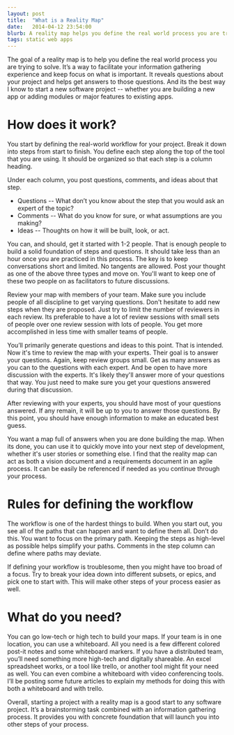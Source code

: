 ```yaml
---
layout: post
title:  "What is a Reality Map"
date:   2014-04-12 23:54:00
blurb: A reality map helps you define the real world process you are trying to solve. It's my favorite way to start a new software project.
tags: static web apps
---
```


The goal of a reality map is to help you define the real world process you are trying to solve. It’s a way to facilitate your information gathering experience and keep focus on what is important. It reveals questions about your project and helps get answers to those questions. And its the best way I know to start a new software project -- whether you are building a new app or adding modules or major features to existing apps.

# How does it work?

You start by defining the real-world workflow for your project. Break it down into steps from start to finish. You define each step along the top of the tool that you are using. It should be organized so that each step is a column heading.

Under each column, you post questions, comments, and ideas about that step.

* Questions -- What don’t you know about the step that you would ask an expert of the topic?
* Comments -- What do you know for sure, or what assumptions are you making?
* Ideas -- Thoughts on how it will be built, look, or act.

You can, and should, get it started with 1-2 people. That is enough people to build a solid foundation of steps and questions. It should take less than an hour once you are practiced in this process. The key is to keep conversations short and limited. No tangents are allowed. Post your thought as one of the above three types and move on. You'll want to keep one of these two people on as facilitators to future discussions.

Review your map with members of your team. Make sure you include people of all discipline to get varying questions. Don't hesitate to add new steps when they are proposed. Just try to limit the number of reviewers in each review. Its preferable to have a lot of review sessions with small sets of people over one review session with lots of people. You get more accomplished in less time with smaller teams of people.

You’ll primarily generate questions and ideas to this point. That is intended. Now it's time to review the map with your experts. Their goal is to answer your questions. Again, keep review groups small. Get as many answers as you can to the questions with each expert. And be open to have more discussion with the experts. It's likely they'll answer more of your questions that way. You just need to make sure you get your questions answered during that discussion.

After reviewing with your experts, you should have most of your questions answered. If any remain, it will be up to you to answer those questions. By this point, you should have enough information to make an educated best guess.

You want a map full of answers when you are done building the map. When its done, you can use it to quickly move into your next step of development, whether it's user stories or something else. I find that the reality map can act as both a vision document and a requirements document in an agile process. It can be easily be referenced if needed as you continue through your process.

# Rules for defining the workflow

The workflow is one of the hardest things to build. When you start out, you see all of the paths that can happen and want to define them all. Don’t do this. You want to focus on the primary path. Keeping the steps as high-level as possible helps simplify your paths. Comments in the step column can define where paths may deviate.

If defining your workflow is troublesome, then you might have too broad of a focus. Try to break your idea down into different subsets, or epics, and pick one to start with. This will make other steps of your process easier as well.

# What do you need?

You can go low-tech or high tech to build your maps. If your team is in one location, you can use a whiteboard. All you need is a few different colored post-it notes and some whiteboard markers. If you have a distributed team, you’ll need something more high-tech and digitally shareable. An excel spreadsheet works, or a tool like trello, or another tool might fit your need as well. You can even combine a whiteboard with video conferencing tools. I’ll be posting some future articles to explain my methods for doing this with both a whiteboard and with trello.

Overall, starting a project with a reality map is a good start to any software project. It’s a brainstorming task combined with an information gathering process. It provides you with concrete foundation that will launch you into other steps of your process.

